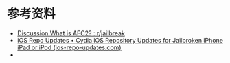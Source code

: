# 参考资料

* [Discussion What is AFC2? : r/jailbreak](https://www.reddit.com/r/jailbreak/comments/b1lphh/discussion_what_is_afc2/)
* [iOS Repo Updates • Cydia iOS Repository Updates for Jailbroken iPhone iPad or iPod (ios-repo-updates.com)](https://www.ios-repo-updates.com/)
* 